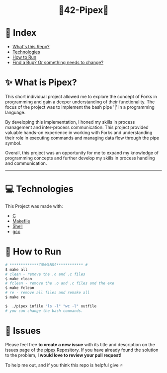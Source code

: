 <h1 align="center">🍴42-Pipex📏</h1>

# :pushpin: Index

* [What's this Repo?](#sparkles-What-is-Pipex?)
* [Technologies](#computer-Technologies)
* [How to Run](#construction_worker-How-to-Run)
* [Find a Bug? Or something needs to change?](#bug-Issues)

# :sparkles: What is Pipex?

This short individual project allowed me to explore the concept of Forks in programming and gain a deeper understanding of their functionality. The focus of the project was to implement the bash pipe '|' in a programming language.

By developing this implementation, I honed my skills in process management and inter-process communication. This project provided valuable hands-on experience in working with Forks and understanding their role in executing commands and managing data flow through the pipe symbol.

Overall, this project was an opportunity for me to expand my knowledge of programming concepts and further develop my skills in process handling and communication.

---

# :computer: Technologies

This Project was made with:

* [C](https://devdocs.io/)
* [Makefile](https://www.gnu.org/software/make/manual/make.html)
* [Shell](https://unixguide.readthedocs.io/en/latest/unixcheatsheet/)
* [gcc](https://terminaldeinformacao.com/2015/10/08/como-instalar-e-configurar-o-gcc-no-windows-mingw/)

# :construction_worker: How to Run
```bash
# *************COMMANDS************ #
$ make all
# clean - remove the .o and .c files 
$ make clean
# fclean - remove the .o and .c files and the exe
$ make fclean
# re - remove all files and remake all
$ make re

$  ./pipex infile "ls -l" "wc -l" outfile
# you can change the bash commands.
```


# :bug: Issues

Please feel free **to create a new issue** with its title and description on the issues page of the [pipex](https://github.com/MehdiMirzaie2/pipex/issues) Repository. If you have already found the solution to the problem, **I would love to review your pull request**!


To help me out, and if you think this repo is helpful give ⭐️
